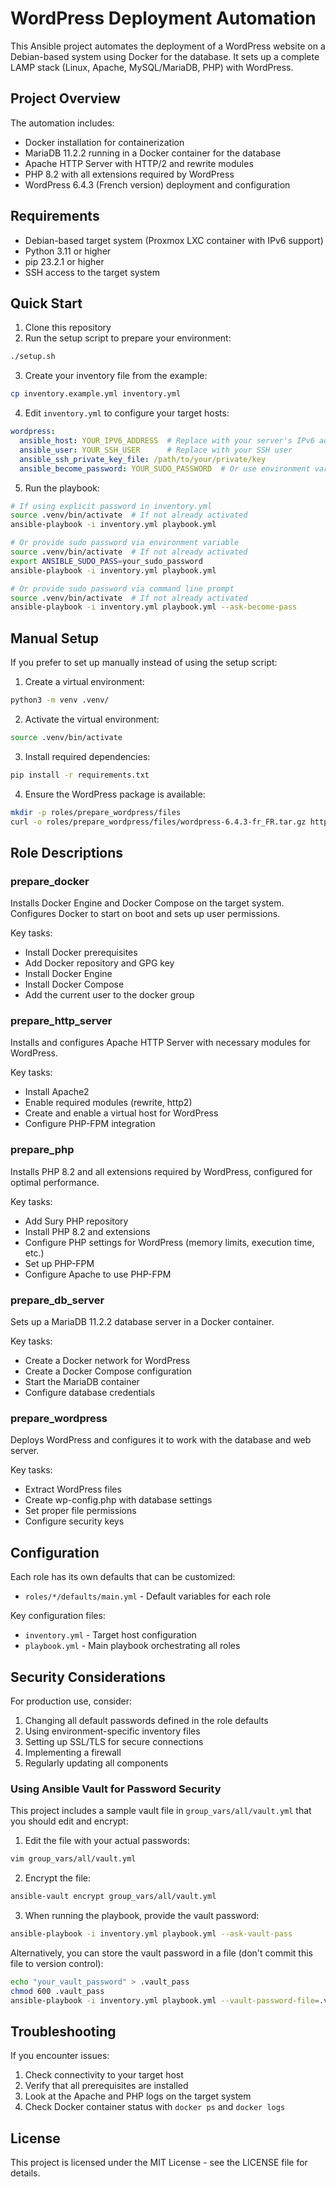 # WordPress Deployment Automation

This Ansible project automates the deployment of a WordPress website on a Debian-based system using Docker for the database. It sets up a complete LAMP stack (Linux, Apache, MySQL/MariaDB, PHP) with WordPress.

## Project Overview

The automation includes:

- Docker installation for containerization
- MariaDB 11.2.2 running in a Docker container for the database
- Apache HTTP Server with HTTP/2 and rewrite modules
- PHP 8.2 with all extensions required by WordPress
- WordPress 6.4.3 (French version) deployment and configuration

## Requirements

- Debian-based target system (Proxmox LXC container with IPv6 support)
- Python 3.11 or higher
- pip 23.2.1 or higher
- SSH access to the target system

## Quick Start

1. Clone this repository
2. Run the setup script to prepare your environment:

```bash
./setup.sh
```

3. Create your inventory file from the example:

```bash
cp inventory.example.yml inventory.yml
```

4. Edit `inventory.yml` to configure your target hosts:

```yaml
wordpress:
  ansible_host: YOUR_IPV6_ADDRESS  # Replace with your server's IPv6 address
  ansible_user: YOUR_SSH_USER      # Replace with your SSH user
  ansible_ssh_private_key_file: /path/to/your/private/key
  ansible_become_password: YOUR_SUDO_PASSWORD  # Or use environment variable approach
```

5. Run the playbook:

```bash
# If using explicit password in inventory.yml
source .venv/bin/activate  # If not already activated
ansible-playbook -i inventory.yml playbook.yml

# Or provide sudo password via environment variable
source .venv/bin/activate  # If not already activated
export ANSIBLE_SUDO_PASS=your_sudo_password
ansible-playbook -i inventory.yml playbook.yml

# Or provide sudo password via command line prompt
source .venv/bin/activate  # If not already activated
ansible-playbook -i inventory.yml playbook.yml --ask-become-pass
```

## Manual Setup

If you prefer to set up manually instead of using the setup script:

1. Create a virtual environment:

```bash
python3 -m venv .venv/
```

2. Activate the virtual environment:

```bash
source .venv/bin/activate
```

3. Install required dependencies:

```bash
pip install -r requirements.txt
```

4. Ensure the WordPress package is available:

```bash
mkdir -p roles/prepare_wordpress/files
curl -o roles/prepare_wordpress/files/wordpress-6.4.3-fr_FR.tar.gz https://fr.wordpress.org/wordpress-6.4.3-fr_FR.tar.gz
```

## Role Descriptions

### prepare_docker

Installs Docker Engine and Docker Compose on the target system. Configures Docker to start on boot and sets up user permissions.

Key tasks:
- Install Docker prerequisites
- Add Docker repository and GPG key
- Install Docker Engine
- Install Docker Compose
- Add the current user to the docker group

### prepare_http_server

Installs and configures Apache HTTP Server with necessary modules for WordPress.

Key tasks:
- Install Apache2
- Enable required modules (rewrite, http2)
- Create and enable a virtual host for WordPress
- Configure PHP-FPM integration

### prepare_php

Installs PHP 8.2 and all extensions required by WordPress, configured for optimal performance.

Key tasks:
- Add Sury PHP repository
- Install PHP 8.2 and extensions
- Configure PHP settings for WordPress (memory limits, execution time, etc.)
- Set up PHP-FPM
- Configure Apache to use PHP-FPM

### prepare_db_server

Sets up a MariaDB 11.2.2 database server in a Docker container.

Key tasks:
- Create a Docker network for WordPress
- Create a Docker Compose configuration
- Start the MariaDB container
- Configure database credentials

### prepare_wordpress

Deploys WordPress and configures it to work with the database and web server.

Key tasks:
- Extract WordPress files
- Create wp-config.php with database settings
- Set proper file permissions
- Configure security keys

## Configuration

Each role has its own defaults that can be customized:

- `roles/*/defaults/main.yml` - Default variables for each role

Key configuration files:
- `inventory.yml` - Target host configuration
- `playbook.yml` - Main playbook orchestrating all roles

## Security Considerations

For production use, consider:

1. Changing all default passwords defined in the role defaults
2. Using environment-specific inventory files
3. Setting up SSL/TLS for secure connections
4. Implementing a firewall
5. Regularly updating all components

### Using Ansible Vault for Password Security

This project includes a sample vault file in `group_vars/all/vault.yml` that you should edit and encrypt:

1. Edit the file with your actual passwords:
```bash
vim group_vars/all/vault.yml
```

2. Encrypt the file:
```bash
ansible-vault encrypt group_vars/all/vault.yml
```

3. When running the playbook, provide the vault password:
```bash
ansible-playbook -i inventory.yml playbook.yml --ask-vault-pass
```

Alternatively, you can store the vault password in a file (don't commit this file to version control):
```bash
echo "your_vault_password" > .vault_pass
chmod 600 .vault_pass
ansible-playbook -i inventory.yml playbook.yml --vault-password-file=.vault_pass
```

## Troubleshooting

If you encounter issues:

1. Check connectivity to your target host
2. Verify that all prerequisites are installed
3. Look at the Apache and PHP logs on the target system
4. Check Docker container status with `docker ps` and `docker logs`

## License

This project is licensed under the MIT License - see the LICENSE file for details. 